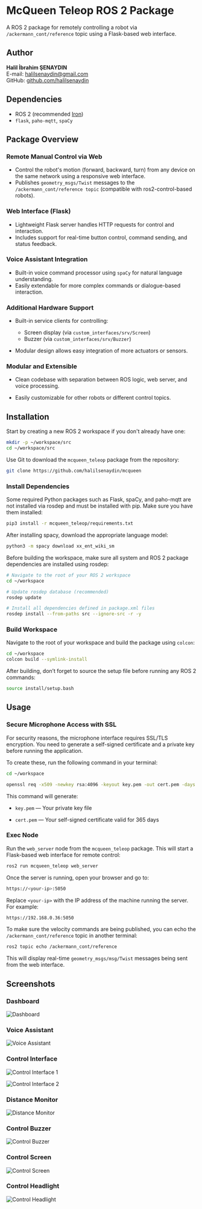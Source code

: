 # McQueen Teleop ROS 2 Package

A ROS 2 package for remotely controlling a robot via `/ackermann_cont/reference` topic using a Flask-based web interface.

## Author

**Halil İbrahim ŞENAYDIN**  
E-mail: halilsenaydin@gmail.com  
GitHub: [github.com/halilsenaydin](https://github.com/halilsenaydin)

## Dependencies

- ROS 2 (recommended [Iron](https://docs.ros.org/en/iron/Installation/Ubuntu-Install-Debs.html))
- `flask`, `paho-mqtt`, `spaCy`

## Package Overview

### Remote Manual Control via Web

- Control the robot's motion (forward, backward, turn) from any device on the same network using a responsive web interface.
- Publishes `geometry_msgs/Twist` messages to the `/ackermann_cont/reference topic` (compatible with ros2-control-based robots).

### Web Interface (Flask)

- Lightweight Flask server handles HTTP requests for control and interaction.
- Includes support for real-time button control, command sending, and status feedback.

### Voice Assistant Integration

- Built-in voice command processor using `spaCy` for natural language understanding.
- Easily extendable for more complex commands or dialogue-based interaction.

### Additional Hardware Support

- Built-in service clients for controlling:

  - Screen display (via `custom_interfaces/srv/Screen`)
  - Buzzer (via `custom_interfaces/srv/Buzzer`)

- Modular design allows easy integration of more actuators or sensors.

### Modular and Extensible

- Clean codebase with separation between ROS logic, web server, and voice processing.

- Easily customizable for other robots or different control topics.

## Installation

Start by creating a new ROS 2 workspace if you don't already have one:

```bash
mkdir -p ~/workspace/src
cd ~/workspace/src
```

Use Git to download the `mcqueen_teleop` package from the repository:

```bash
git clone https://github.com/halilsenaydin/mcqueen
```

### Install Dependencies

Some required Python packages such as Flask, spaCy, and paho-mqtt are not installed via rosdep and must be installed with pip. Make sure you have them installed:

```bash
pip3 install -r mcqueen_teleop/requirements.txt
```

After installing spacy, download the appropriate language model:

```bash
python3 -m spacy download xx_ent_wiki_sm
```

Before building the workspace, make sure all system and ROS 2 package dependencies are installed using rosdep:

```bash
# Navigate to the root of your ROS 2 workspace
cd ~/workspace

# Update rosdep database (recommended)
rosdep update

# Install all dependencies defined in package.xml files
rosdep install --from-paths src --ignore-src -r -y
```

### Build Workspace

Navigate to the root of your workspace and build the package using `colcon`:

```bash
cd ~/workspace
colcon build --symlink-install
```

After building, don’t forget to source the setup file before running any ROS 2 commands:

```bash
source install/setup.bash
```

## Usage

### Secure Microphone Access with SSL

For security reasons, the microphone interface requires SSL/TLS encryption. You need to generate a self-signed certificate and a private key before running the application.

To create these, run the following command in your terminal:

```bash
cd ~/workspace

openssl req -x509 -newkey rsa:4096 -keyout key.pem -out cert.pem -days 365 -nodes
```

This command will generate:

- `key.pem` — Your private key file

- `cert.pem` — Your self-signed certificate valid for 365 days

### Exec Node

Run the `web_server` node from the `mcqueen_teleop` package. This will start a Flask-based web interface for remote control:

```bash
ros2 run mcqueen_teleop web_server
```

Once the server is running, open your browser and go to:

```bash
https://<your-ip>:5050
```

Replace `<your-ip>` with the IP address of the machine running the server. For example:

```bash
https://192.168.0.36:5050
```

To make sure the velocity commands are being published, you can echo the `/ackermann_cont/reference` topic in another terminal:

```bash
ros2 topic echo /ackermann_cont/reference
```

This will display real-time `geometry_msgs/msg/Twist` messages being sent from the web interface.

## Screenshots

### Dashboard

![Dashboard](docs/img/1.png)

### Voice Assistant

![Voice Assistant](docs/img/2.png)

### Control Interface

![Control Interface 1](docs/img/3.png)

![Control Interface 2](docs/img/4.png)

### Distance Monitor

![Distance Monitor](docs/img/5.png)

### Control Buzzer

![Control Buzzer](docs/img/6.png)

### Control Screen

![Control Screen](docs/img/7.png)

### Control Headlight

![Control Headlight](docs/img/8.png)
